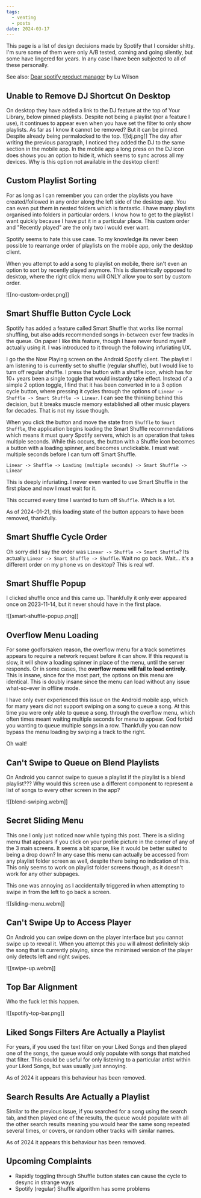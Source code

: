 ```yaml
---
tags:
  - venting
  - posts
date: 2024-03-17
---
```

This page is a list of design decisions made by Spotify that I consider shitty.  I'm sure some of them were only A/B tested, coming and going silently, but some have lingered for years. In any case I have been subjected to all of these personally.

See also: [Dear spotify product manager](https://www.todepond.com/wikiblogarden/work/dear-spotify/) by Lu Wilson

## Unable to Remove DJ Shortcut On Desktop

On desktop they have added a link to the DJ feature at the top of Your Library, below pinned playlists.  Despite not being a playlist (nor a feature I use), it continues to appear even when you have set the filter to only show playlists.  As far as I know it cannot be removed?  But it can be pinned.  Despite already being permalocked to the top.
![[dj.png]]
The day after writing the previous paragraph, I noticed they added the DJ to the same section in the mobile app. In the mobile app a long press on the DJ icon does shows you an option to hide it, which seems to sync across all my devices.  Why is this option not available in the desktop client!
## Custom Playlist Sorting

For as long as I can remember you can order the playlists you have created/followed in any order along the left side of the desktop app. You can even put them in nested folders which is fantastic.  I have many playlists organised into folders in particular orders.  I know how to get to the playlist I want quickly because I have put it in a particular place. This custom order and "Recently played" are the only two i would ever want.

Spotify seems to hate this use case.  To my knowledge its never been possible to rearrange order of playlists on the mobile app, only the desktop client.

When you attempt to add a song to playlist on mobile, there isn't even an option to sort by recently played anymore.  This is diametrically opposed to desktop, where the right click menu will ONLY allow you to sort by custom order. 

![[no-custom-order.png]]


## Smart Shuffle Button Cycle Lock

Spotify has added a feature called Smart Shuffle that works like normal shuffling, but also adds recommended songs in-between ever few tracks in the queue.  On paper I like this feature, though I have never found myself actually using it. I was introduced to it through the following infuriating UX.

I go the the Now Playing screen on the Android Spotify client. The playlist I am listening to is currently set to shuffle (regular shuffle), but I would like to turn off regular shuffle.  I press the button with a shuffle icon, which has for 10+ years been a single toggle that would instantly take effect.  Instead of a simple 2 option toggle, I find that it has been converted in to a 3 option cycle button, where pressing it cycles through the options of `Linear -> Shuffle -> Smart Shuffle -> Linear`. I can see the thinking behind this decision, but it breaks muscle memory established all other music players for decades.  That is not my issue though.

When you click the button and move the state from `Shuffle` to `Smart Shuffle`, the application begins loading the Smart Shuffle recommendations which means it must query Spotify servers, which is an operation that takes multiple seconds.  While this occurs, the button with a Shuffle icon becomes a button with a loading spinner, and becomes unclickable. I must wait multiple seconds before I can turn off Smart Shuffle.

`Linear -> Shuffle -> Loading (multiple seconds) -> Smart Shuffle -> Linear`

This is deeply infuriating.  I never even wanted to use Smart Shuffle in the first place and now I must wait for it.

This occurred every time I wanted to turn off  `Shuffle`.  Which is a lot.

As of 2024-01-21, this loading state of the button appears to have been removed, thankfully.

## Smart Shuffle Cycle Order

Oh sorry did I say the order was `Linear -> Shuffle -> Smart Shuffle`?  Its actually `Linear -> Smart Shuffle -> Shuffle`.  Wait no go back.  Wait... it's a different order on my phone vs on desktop? This is real wtf.

## Smart Shuffle Popup

I clicked shuffle once and this came up. Thankfully it only ever appeared once on 2023-11-14, but it never should have in the first place. 

![[smart-shuffle-popup.png]]

## Overflow Menu Loading

For some godforsaken reason, the overflow menu for a track sometimes appears to require a network request before it can show.  If this request is slow, it will show a loading spinner in place of the menu, until the server responds.  Or in some cases, the **overflow menu will fail to load entirely**.  This is insane, since for the most part, the options on this menu are identical.  This is doubly insane since the menu can load without any issue what-so-ever in offline mode.

I have only ever experienced this issue on the Android mobile app, which for many years did not support swiping on a song to queue a song.  At this time you were only able to queue a song. through the overflow menu, which often times meant waiting multiple seconds for menu to appear.  God forbid you wanting to queue multiple songs in a row. Thankfully you can now bypass the menu loading by swiping a track to the right.

Oh wait!

## Can't Swipe to Queue on Blend Playlists

On Android you cannot swipe to queue a playlist if the playlist is a blend playlist??? Why would this screen use a different component to represent a list of songs to every other screen in the app? 

![[blend-swiping.webm]]

## Secret Sliding Menu

This one I only just noticed now while typing this post. There is a sliding menu that appears if you click on your profile picture in the corner of any of the 3 main screens.  It seems a bit sparse, like it would be better suited to being a drop down? In any case this menu can actually be accessed from any playlist folder screen as well, despite there being no indication of this.  This only seems to work on playlist folder screens though, as it doesn't work for any other subpages.

This one was annoying as I accidentally triggered in when attempting to swipe in from the left to go back a screen.

![[sliding-menu.webm]]

## Can't Swipe Up to Access Player

On Android you can swipe down on the player interface but you cannot swipe up to reveal it.  When you attempt this you will almost definitely skip the song that is currently playing, since the minimised version of the player only detects left and right swipes.

![[swipe-up.webm]]

## Top Bar Alignment

Who the fuck let this happen.

![[spotify-top-bar.png]]

## Liked Songs Filters Are Actually a Playlist

For years, if you used the text filter on your Liked Songs and then played one of the songs, the queue would only populate with songs that matched that filter.  This could be useful for only listening to a particular artist within your Liked Songs, but was usually just annoying.

As of 2024 it appears this behaviour has been removed.
## Search Results Are Actually a Playlist

Similar to the previous issue, if you searched for a song using the search tab, and then played one of the results, the queue would populate with all the other search results meaning you would hear the same song repeated several times, or covers, or random other tracks with similar names.

As of 2024 it appears this behaviour has been removed.

## Upcoming Complaints

- Rapidly toggling through Shuffle button states can cause the cycle to desync in strange ways
- Spotify (regular) Shuffle algorithm has some problems
